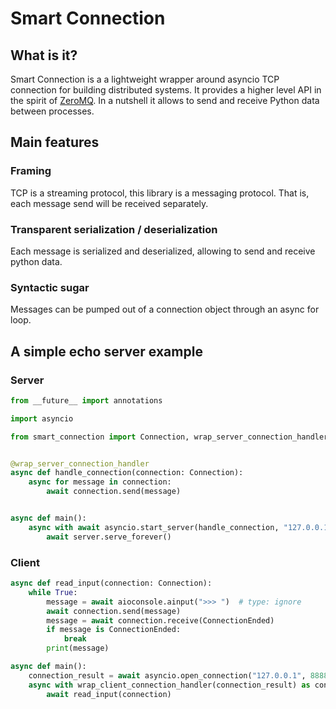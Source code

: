 # Smart Connection

## What is it?

Smart Connection is a a lightweight wrapper around asyncio TCP connection for building distributed systems. It provides a higher level API in the spirit of [ZeroMQ](https://zeromq.org/). In a nutshell it allows to send and receive Python data between processes.

## Main features

### Framing
TCP is a streaming protocol, this library is a messaging protocol. That is, each message send will be received separately.

### Transparent serialization / deserialization
Each message is serialized and deserialized, allowing to send and receive python data.

### Syntactic sugar
Messages can be pumped out of a connection object through an async for loop.

## A simple echo server example

### Server

```python
from __future__ import annotations

import asyncio

from smart_connection import Connection, wrap_server_connection_handler


@wrap_server_connection_handler
async def handle_connection(connection: Connection):
    async for message in connection:
        await connection.send(message)


async def main():
    async with await asyncio.start_server(handle_connection, "127.0.0.1", 8888) as server:
        await server.serve_forever()
```
### Client

```python
async def read_input(connection: Connection):
    while True:
        message = await aioconsole.ainput(">>> ")  # type: ignore
        await connection.send(message)
        message = await connection.receive(ConnectionEnded)
        if message is ConnectionEnded:
            break
        print(message)

async def main():
    connection_result = await asyncio.open_connection("127.0.0.1", 8888)
    async with wrap_client_connection_handler(connection_result) as connection:
        await read_input(connection)
```
